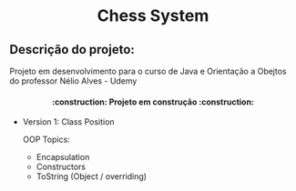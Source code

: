 # <h1 align="center"> Chess System</h1>
<h2>Descrição do projeto:</h2>

Projeto em desenvolvimento para o curso de Java e Orientação a Obejtos do professor Nélio Alves - Udemy

<h4 align="center">     
    :construction:  Projeto em construção  :construction: 
</h4>


* Version 1: Class Position

  OOP Topics: 

  * Encapsulation

  - Constructors
  - ToString (Object / overriding)
